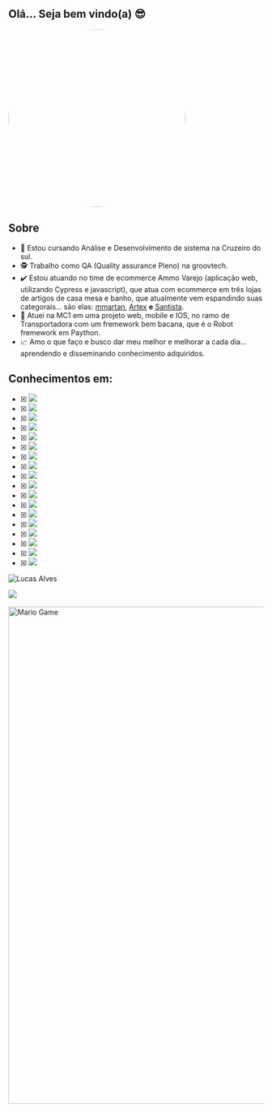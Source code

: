 ## Olá... Seja bem vindo(a) 😎

<img style="border-radius: 50%;" src="https://user-images.githubusercontent.com/77105353/141194040-4aa9018a-c283-4ad7-a404-9fd76abd951d.jpeg" width=350px; >
                                                                                                                     
## Sobre 
- 👔 Estou cursando Análise e Desenvolvimento de sistema na Cruzeiro do sul. 
- 🕵️ Trabalho como QA (Quality assurance Pleno) na groovtech.
- ✔️  Estou atuando no time de ecommerce Ammo Varejo (aplicação web, utilizando Cypress e javascript), que atua com ecommerce em três lojas de artigos de casa mesa e banho, que atualmente vem espandindo suas categorais... são elas: [mmartan](https://mmartan.com.br/), [Artex](https://dev.artex.com.br/) **e** [Santista](https://santistadecora.com.br/).
- 🚀  Atuei na MC1 em uma projeto web, mobile e IOS, no ramo de Transportadora com um fremework bem bacana, que é o Robot fremework em Paython.
- 📈  Amo o que faço e busco dar meu melhor e melhorar a cada dia... aprendendo e disseminando conhecimento adquiridos. 

## Conhecimentos em:
- [X] <img src="https://img.shields.io/badge/TypeScript-007ACC?style=for-the-badge&logo=typescript&logoColor=white">
- [X] <img src="https://img.shields.io/badge/JavaScript-323330?style=for-the-badge&logo=javascript&logoColor=F7DF1E">
- [X] <img src="https://img.shields.io/badge/Ruby-CC342D?style=for-the-badge&logo=ruby&logoColor=white">
- [X] <img src="https://img.shields.io/badge/npm-CB3837?style=for-the-badge&logo=npm&logoColor=white">
- [X] <img src="https://img.shields.io/badge/Yarn-2C8EBB?style=for-the-badge&logo=yarn&logoColor=white"> 
- [X] <img src="https://img.shields.io/badge/Markdown-000000?style=for-the-badge&logo=markdown&logoColor=white">
- [X] <img src="https://img.shields.io/badge/Linux-FCC624?style=for-the-badge&logo=linux&logoColor=black">
- [X] <img src="https://img.shields.io/badge/Android-3DDC84?style=for-the-badge&logo=android&logoColor=white">
- [X] <img src="https://img.shields.io/badge/iOS-000000?style=for-the-badge&logo=ios&logoColor=white"> 
- [X] <img src="https://img.shields.io/badge/Visual_Studio_Code-0078D4?style=for-the-badge&logo=visual%20studio%20code&logoColor=white"> 
- [X] <img src="https://img.shields.io/badge/eslint-3A33D1?style=for-the-badge&logo=eslint&logoColor=white">
- [X] <img src="https://img.shields.io/badge/Git-F05032?style=for-the-badge&logo=git&logoColor=white">
- [X] <img src="https://img.shields.io/badge/Postman-FF6C37?style=for-the-badge&logo=Postman&logoColor=white">
- [X] <img src="https://img.shields.io/badge/Selenium-43B02A?style=for-the-badge&logo=Selenium&logoColor=white">
- [X] <img src="https://img.shields.io/badge/Cypress-17202C?style=for-the-badge&logo=cypress&logoColor=white">
- [X] <img src="https://img.shields.io/badge/Mocha-8D6748?style=for-the-badge&logo=Mocha&logoColor=white">
- [X] <img src="https://img.shields.io/badge/Jira-0052CC?style=for-the-badge&logo=Jira&logoColor=white">
- [X] <img src="https://img.shields.io/badge/Amazon_AWS-232F3E?style=for-the-badge&logo=amazon-aws&logoColor=white">

![Lucas Alves](https://github-readme-stats.vercel.app/api?username=LucassAllves&show_icons=true&theme=tokyonight)

<a href="https://github.com/TheDudeThatCode">
  <img align="center" src="https://github-readme-stats.vercel.app/api/top-langs/?username=LucassAllves" />
</a><br>

<br>

<img src="https://user-images.githubusercontent.com/77105353/141351429-af2beecb-6821-4f27-a091-028a95215463.gif" alt="Mario Game" width="980">

<br>




